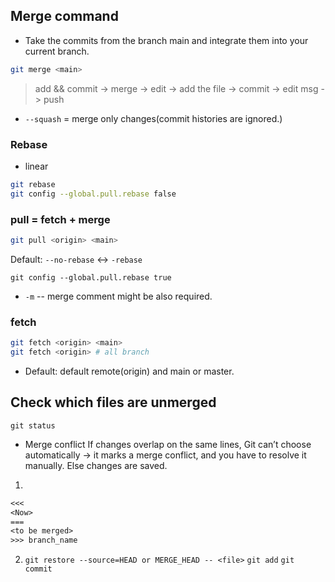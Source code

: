 ## Merge command

* Take the commits from the branch main and integrate them into your current branch.
```bash
git merge <main>
```
> add && commit -> merge -> edit -> add the file -> commit -> edit msg -> push

* `--squash` = merge only changes(commit histories are ignored.)

### Rebase

* linear
```bash
git rebase
git config --global.pull.rebase false
```


### pull = fetch + merge

```bash
git pull <origin> <main>
```
Default: `--no-rebase` <-> `-rebase`
```
git config --global.pull.rebase true
```

* `-m` -- merge comment might be also required.

### fetch

```bash
git fetch <origin> <main> 
git fetch <origin> # all branch
```
* Default: default remote(origin) and main or master.

## Check which files are unmerged
```
git status
```

* Merge conflict
If changes overlap on the same lines, Git can’t choose automatically → it marks a merge conflict, and you have to resolve it manually.
Else changes are saved.

1. 
```txt
<<<
<Now>
===
<to be merged>
>>> branch_name
```
2. `git restore --source=HEAD or MERGE_HEAD -- <file>`
`git add`
`git commit`